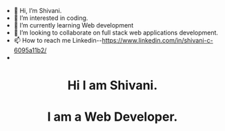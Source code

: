 - 👋 Hi, I’m Shivani.
- 👀 I’m interested in coding.
- 🌱 I’m currently learning Web development
- 💞️ I’m looking to collaborate on full stack web applications development.
- 📫 How to reach me Linkedin--https://www.linkedin.com/in/shivani-c-6095a11b2/
- 

<!---
ShiCho489/ShiCho489 is a ✨ special ✨ repository because its `README.md` (this file) appears on your GitHub profile.
You can click the Preview link to take a look at your changes.
--->

<h1 align="center">Hi I am Shivani.</h1>
<h1 align="center">I am a Web Developer.</h1>
